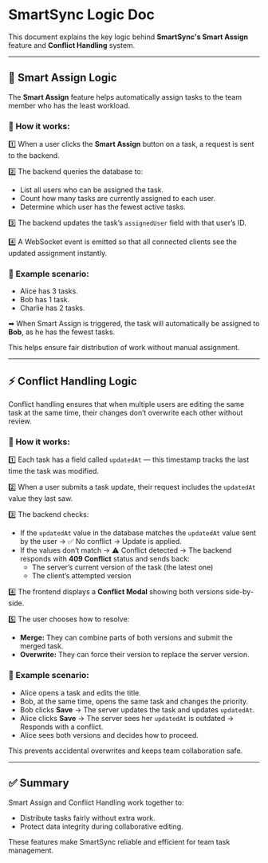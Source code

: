 # SmartSync Logic Doc

This document explains the key logic behind **SmartSync's Smart Assign** feature and **Conflict Handling** system.

---

## 🚀 Smart Assign Logic

The **Smart Assign** feature helps automatically assign tasks to the team member who has the least workload.

### 📝 How it works:
1️⃣ When a user clicks the **Smart Assign** button on a task, a request is sent to the backend.

2️⃣ The backend queries the database to:
- List all users who can be assigned the task.
- Count how many tasks are currently assigned to each user.
- Determine which user has the fewest active tasks.

3️⃣ The backend updates the task’s `assignedUser` field with that user’s ID.

4️⃣ A WebSocket event is emitted so that all connected clients see the updated assignment instantly.

### 🌟 Example scenario:
- Alice has 3 tasks.
- Bob has 1 task.
- Charlie has 2 tasks.

➡ When Smart Assign is triggered, the task will automatically be assigned to **Bob**, as he has the fewest tasks.

This helps ensure fair distribution of work without manual assignment.

---

## ⚡ Conflict Handling Logic

Conflict handling ensures that when multiple users are editing the same task at the same time, their changes don’t overwrite each other without review.

### 📝 How it works:
1️⃣ Each task has a field called `updatedAt` — this timestamp tracks the last time the task was modified.

2️⃣ When a user submits a task update, their request includes the `updatedAt` value they last saw.

3️⃣ The backend checks:
- If the `updatedAt` value in the database matches the `updatedAt` value sent by the user → ✅ No conflict → Update is applied.
- If the values don’t match → ⚠️ Conflict detected → The backend responds with **409 Conflict** status and sends back:
  - The server’s current version of the task (the latest one)
  - The client’s attempted version

4️⃣ The frontend displays a **Conflict Modal** showing both versions side-by-side.

5️⃣ The user chooses how to resolve:
- **Merge:** They can combine parts of both versions and submit the merged task.
- **Overwrite:** They can force their version to replace the server version.

### 🌟 Example scenario:
- Alice opens a task and edits the title.
- Bob, at the same time, opens the same task and changes the priority.
- Bob clicks **Save** → The server updates the task and updates `updatedAt`.
- Alice clicks **Save** → The server sees her `updatedAt` is outdated → Responds with a conflict.
- Alice sees both versions and decides how to proceed.

This prevents accidental overwrites and keeps team collaboration safe.

---

## ✅ Summary

Smart Assign and Conflict Handling work together to:
- Distribute tasks fairly without extra work.
- Protect data integrity during collaborative editing.

These features make SmartSync reliable and efficient for team task management.

